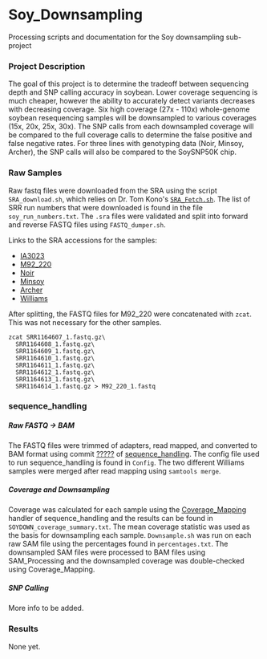 # Soy_Downsampling
Processing scripts and documentation for the Soy downsampling sub-project

### Project Description
The goal of this project is to determine the tradeoff between sequencing depth and SNP calling accuracy in soybean. Lower coverage sequencing is much cheaper, however the ability to accurately detect variants decreases with decreasing coverage. Six high coverage (27x - 110x) whole-genome soybean resequencing samples will be downsampled to various coverages (15x, 20x, 25x, 30x). The SNP calls from each downsampled coverage will be compared to the full coverage calls to determine the false positive and false negative rates. For three lines with genotyping data (Noir, Minsoy, Archer), the SNP calls will also be compared to the SoySNP50K chip.

### Raw Samples
Raw fastq files were downloaded from the SRA using the script `SRA_download.sh`, which relies on Dr. Tom Kono's [`SRA_Fetch.sh`](https://github.com/TomJKono/Misc_Utils/blob/efcdcec1198d51dc05078e149a751d28cb17da44/SRA_Fetch.sh). The list of SRR run numbers that were downloaded is found in the file `soy_run_numbers.txt`. The `.sra` files were validated and split into forward and reverse FASTQ files using `FASTQ_dumper.sh`.

Links to the SRA accessions for the samples:
* [IA3023](https://www.ncbi.nlm.nih.gov/sra/?term=SRR1297382)
* [M92_220](https://www.ncbi.nlm.nih.gov/sra/?term=SRR1164607)
* [Noir](https://www.ncbi.nlm.nih.gov/sra/?term=SRX1250058)
* [Minsoy](https://www.ncbi.nlm.nih.gov/sra/?term=SRX1541707)
* [Archer](https://www.ncbi.nlm.nih.gov/sra/?term=SRX1250057)
* [Williams](https://www.ncbi.nlm.nih.gov/sra/?term=SRX1541708) 

After splitting, the FASTQ files for M92_220 were concatenated with `zcat`. This was not necessary for the other samples.

```shell
zcat SRR1164607_1.fastq.gz\
  SRR1164608_1.fastq.gz\
  SRR1164609_1.fastq.gz\
  SRR1164610_1.fastq.gz\
  SRR1164611_1.fastq.gz\
  SRR1164612_1.fastq.gz\
  SRR1164613_1.fastq.gz\
  SRR1164614_1.fastq.gz > M92_220_1.fastq
```

### sequence_handling
##### Raw FASTQ -> BAM
The FASTQ files were trimmed of adapters, read mapped, and converted to BAM format using commit [?????](https://github.com/MorrellLAB/sequence_handling) of [sequence_handling](https://github.com/MorrellLAB/sequence_handling). The config file used to run sequence_handling is found in `Config`. The two different Williams samples were merged after read mapping using `samtools merge`.
##### Coverage and Downsampling
Coverage was calculated for each sample using the [Coverage_Mapping](https://github.com/MorrellLab/sequence_handling/wiki/Coverage_Mapping) handler of sequence_handling and the results can be found in `SOYDOWN_coverage_summary.txt`. The mean coverage statistic was used as the basis for downsampling each sample. `Downsample.sh` was run on each raw SAM file using the percentages found in `percentages.txt`. The downsampled SAM files were processed to BAM files using SAM_Processing and the downsampled coverage was double-checked using Coverage_Mapping. 
##### SNP Calling
More info to be added.
### Results
None yet.
